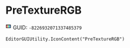 # PreTextureRGB
![](/img/PreTextureRGB.png)
GUID: `-8226932071337485379`
```
EditorGUIUtility.IconContent("PreTextureRGB")
```
